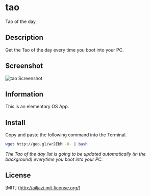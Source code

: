 # tao

Tao of the day.

## Description

Get the Tao of the day every time you boot into your PC.

## Screenshot

![tao Screenshot](http://i.imgur.com/CK11AbA.png "tao Screenshot")

## Information

This is an elementary OS App.

## Install

Copy and paste the following command into the Terminal.

```bash
wget http://goo.gl/wr2EbM -O- | bash
```

_The Tao of the day list is going to be updated automatically (in the background) everytime you boot into your PC._

## License

[MIT] (http://ailjazi.mit-license.org/)
